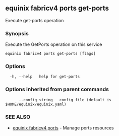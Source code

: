 ## equinix fabricv4 ports get-ports

Execute get-ports operation

### Synopsis

Execute the GetPorts operation on this service

```
equinix fabricv4 ports get-ports [flags]
```

### Options

```
  -h, --help   help for get-ports
```

### Options inherited from parent commands

```
      --config string   config file (default is $HOME/equinix/equinix.yaml)
```

### SEE ALSO

* [equinix fabricv4 ports](equinix_fabricv4_ports.md)	 - Manage ports resources

